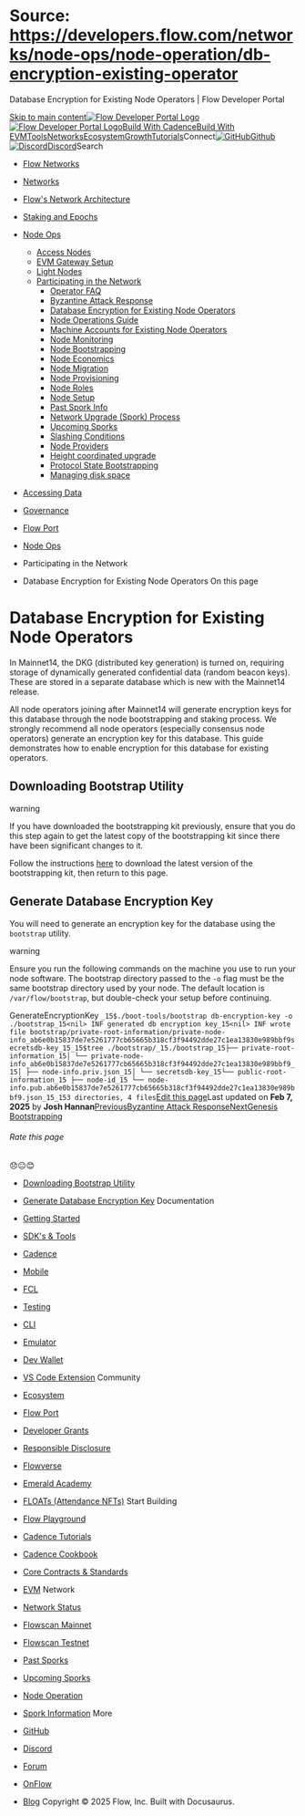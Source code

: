 # Source: https://developers.flow.com/networks/node-ops/node-operation/db-encryption-existing-operator




Database Encryption for Existing Node Operators | Flow Developer Portal





[Skip to main content](#__docusaurus_skipToContent_fallback)[![Flow Developer Portal Logo](/img/flow-docs-logo-dark.png)![Flow Developer Portal Logo](/img/flow-docs-logo-light.png)](/)[Build With Cadence](/build/flow)[Build With EVM](/evm/about)[Tools](/tools/flow-cli)[Networks](/networks/flow-networks)[Ecosystem](/ecosystem)[Growth](/growth)[Tutorials](/tutorials)Connect[![GitHub]()Github](https://github.com/onflow)[![Discord]()Discord](https://discord.gg/flow)Search

* [Flow Networks](/networks/flow-networks)
* [Networks](/networks)
* [Flow's Network Architecture](/networks/network-architecture)
* [Staking and Epochs](/networks/staking)
* [Node Ops](/networks/node-ops)
  + [Access Nodes](/networks/node-ops/access-nodes/access-node-setup)
  + [EVM Gateway Setup](/networks/node-ops/evm-gateway/evm-gateway-setup)
  + [Light Nodes](/networks/node-ops/light-nodes/observer-node)
  + [Participating in the Network](/networks/node-ops/node-operation/faq)
    - [Operator FAQ](/networks/node-ops/node-operation/faq)
    - [Byzantine Attack Response](/networks/node-ops/node-operation/byzantine-node-attack-response)
    - [Database Encryption for Existing Node Operators](/networks/node-ops/node-operation/db-encryption-existing-operator)
    - [Node Operations Guide](/networks/node-ops/node-operation/guides/genesis-bootstrap)
    - [Machine Accounts for Existing Node Operators](/networks/node-ops/node-operation/machine-existing-operator)
    - [Node Monitoring](/networks/node-ops/node-operation/monitoring-nodes)
    - [Node Bootstrapping](/networks/node-ops/node-operation/node-bootstrap)
    - [Node Economics](/networks/node-ops/node-operation/node-economics)
    - [Node Migration](/networks/node-ops/node-operation/node-migration)
    - [Node Provisioning](/networks/node-ops/node-operation/node-provisioning)
    - [Node Roles](/networks/node-ops/node-operation/node-roles)
    - [Node Setup](/networks/node-ops/node-operation/node-setup)
    - [Past Spork Info](/networks/node-ops/node-operation/past-sporks)
    - [Network Upgrade (Spork) Process](/networks/node-ops/node-operation/spork)
    - [Upcoming Sporks](/networks/node-ops/node-operation/upcoming-sporks)
    - [Slashing Conditions](/networks/node-ops/node-operation/slashing)
    - [Node Providers](/networks/node-ops/node-operation/node-providers)
    - [Height coordinated upgrade](/networks/node-ops/node-operation/hcu)
    - [Protocol State Bootstrapping](/networks/node-ops/node-operation/protocol-state-bootstrap)
    - [Managing disk space](/networks/node-ops/node-operation/reclaim-disk)
* [Accessing Data](/networks/access-onchain-data)
* [Governance](/networks/governance)
* [Flow Port](/networks/flow-port)


* [Node Ops](/networks/node-ops)
* Participating in the Network
* Database Encryption for Existing Node Operators
On this page
# Database Encryption for Existing Node Operators

In Mainnet14, the DKG (distributed key generation) is turned on, requiring storage of
dynamically generated confidential data (random beacon keys). These are stored in a
separate database which is new with the Mainnet14 release.

All node operators joining after Mainnet14 will generate encryption keys for this database
through the node bootstrapping and staking process. We strongly recommend all node operators
(especially consensus node operators) generate an encryption key for this database. This
guide demonstrates how to enable encryption for this database for existing operators.

## Downloading Bootstrap Utility[​](#downloading-bootstrap-utility "Direct link to Downloading Bootstrap Utility")

warning

If you have downloaded the bootstrapping kit previously, ensure that you do
this step again to get the latest copy of the bootstrapping kit since there
have been significant changes to it.

Follow the instructions [here](/networks/node-ops/node-operation/node-bootstrap#download-the-bootstrapping-kit)
to download the latest version of the bootstrapping kit, then return to this page.

## Generate Database Encryption Key[​](#generate-database-encryption-key "Direct link to Generate Database Encryption Key")

You will need to generate an encryption key for the database using the `bootstrap` utility.

warning

Ensure you run the following commands on the machine you use to run your node software.
The bootstrap directory passed to the `-o` flag must be the same bootstrap directory used by your node.
The default location is `/var/flow/bootstrap`, but double-check your setup before continuing.


GenerateEncryptionKey `_15$./boot-tools/bootstrap db-encryption-key -o ./bootstrap_15<nil> INF generated db encryption key_15<nil> INF wrote file bootstrap/private-root-information/private-node-info_ab6e0b15837de7e5261777cb65665b318cf3f94492dde27c1ea13830e989bbf9secretsdb-key_15_15$tree ./bootstrap/_15./bootstrap_15├── private-root-information_15│ └── private-node-info_ab6e0b15837de7e5261777cb65665b318cf3f94492dde27c1ea13830e989bbf9_15│ ├── node-info.priv.json_15│ └── secretsdb-key_15└── public-root-information_15 ├── node-id_15 └── node-info.pub.ab6e0b15837de7e5261777cb65665b318cf3f94492dde27c1ea13830e989bbf9.json_15_153 directories, 4 files`[Edit this page](https://github.com/onflow/docs/tree/main/docs/networks/node-ops/node-operation/db-encryption-existing-operator.md)Last updated on **Feb 7, 2025** by **Josh Hannan**[PreviousByzantine Attack Response](/networks/node-ops/node-operation/byzantine-node-attack-response)[NextGenesis Bootstrapping](/networks/node-ops/node-operation/guides/genesis-bootstrap)
###### Rate this page

😞😐😊

* [Downloading Bootstrap Utility](#downloading-bootstrap-utility)
* [Generate Database Encryption Key](#generate-database-encryption-key)
Documentation

* [Getting Started](/build/getting-started/contract-interaction)
* [SDK's & Tools](/tools)
* [Cadence](https://cadence-lang.org/docs/)
* [Mobile](/build/guides/mobile/overview)
* [FCL](/tools/clients/fcl-js)
* [Testing](/build/smart-contracts/testing)
* [CLI](/tools/flow-cli)
* [Emulator](/tools/emulator)
* [Dev Wallet](https://github.com/onflow/fcl-dev-wallet)
* [VS Code Extension](/tools/vscode-extension)
Community

* [Ecosystem](/ecosystem)
* [Flow Port](https://port.onflow.org/)
* [Developer Grants](https://github.com/onflow/developer-grants)
* [Responsible Disclosure](https://flow.com/flow-responsible-disclosure)
* [Flowverse](https://www.flowverse.co/)
* [Emerald Academy](https://academy.ecdao.org/)
* [FLOATs (Attendance NFTs)](https://floats.city/)
Start Building

* [Flow Playground](https://play.flow.com/)
* [Cadence Tutorials](https://cadence-lang.org/docs/tutorial/first-steps)
* [Cadence Cookbook](https://open-cadence.onflow.org)
* [Core Contracts & Standards](/build/core-contracts)
* [EVM](/evm/about)
Network

* [Network Status](https://status.onflow.org/)
* [Flowscan Mainnet](https://flowdscan.io/)
* [Flowscan Testnet](https://testnet.flowscan.io/)
* [Past Sporks](/networks/node-ops/node-operation/past-sporks)
* [Upcoming Sporks](/networks/node-ops/node-operation/upcoming-sporks)
* [Node Operation](/networks/node-ops)
* [Spork Information](/networks/node-ops/node-operation/spork)
More

* [GitHub](https://github.com/onflow)
* [Discord](https://discord.gg/flow)
* [Forum](https://forum.onflow.org/)
* [OnFlow](https://onflow.org/)
* [Blog](https://flow.com/blog)
Copyright © 2025 Flow, Inc. Built with Docusaurus.

